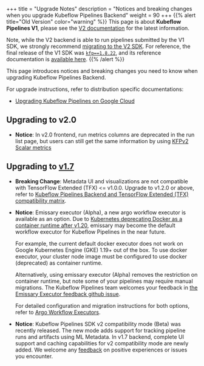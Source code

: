 +++
title = "Upgrade Notes"
description = "Notices and breaking changes when you upgrade Kubeflow Pipelines Backend"
weight = 90
+++
{{% alert title="Old Version" color="warning" %}}
This page is about __Kubeflow Pipelines V1__, please see the [V2 documentation](/docs/components/pipelines) for the latest information.

Note, while the V2 backend is able to run pipelines submitted by the V1 SDK, we strongly recommend [migrating to the V2 SDK](/docs/components/pipelines/user-guides/migration).
For reference, the final release of the V1 SDK was [`kfp==1.8.22`](https://pypi.org/project/kfp/1.8.22/), and its reference documentation is [available here](https://kubeflow-pipelines.readthedocs.io/en/1.8.22/).
{{% /alert %}}

This page introduces notices and breaking changes you need to know when upgrading Kubeflow Pipelines Backend.

For upgrade instructions, refer to distribution specific documentations:

* [Upgrading Kubeflow Pipelines on Google Cloud](/docs/distributions/gke/pipelines/upgrade/)

## Upgrading to v2.0

* **Notice**: In v2.0 frontend, run metrics columns are deprecated in the run list page, but users can still get the same information by using [KFPv2 Scalar metrics](/docs/components/pipelines/legacy-v1/sdk/output-viewer/#scalar-metrics)

## Upgrading to [v1.7]

[v1.7]: https://github.com/kubeflow/pipelines/releases/tag/1.7.0

* **Breaking Change**: Metadata UI and visualizations are not compatible with TensorFlow Extended (TFX) <= v1.0.0. Upgrade to v1.2.0 or above, refer to [Kubeflow Pipelines Backend and TensorFlow Extended (TFX) compatibility matrix](/docs/components/pipelines/legacy-v1/installation/compatibility-matrix/).

* **Notice**: Emissary executor (Alpha), a new argo workflow executor is available as an option. Due to [Kubernetes deprecating Docker as a container runtime after v1.20](https://kubernetes.io/blog/2020/12/02/dont-panic-kubernetes-and-docker/), emissary may become the default workflow executor for Kubeflow Pipelines in the near future.

    For example, the current default docker executor does not work on Google Kubernetes Engine (GKE) 1.19+ out of the box. To use docker executor, your cluster node image must be configured to use docker (deprecated) as container runtime.

    Alternatively, using emissary executor (Alpha) removes the restriction on container runtime, but note some of your pipelines may require manual migrations. The Kubeflow Pipelines team welcomes your feedback in [the Emissary Executor feedback github issue](https://github.com/kubeflow/pipelines/issues/6249).

    For detailed configuration and migration instructions for both options, refer to [Argo Workflow Executors](/docs/components/pipelines/legacy-v1/installation/choose-executor/).

* **Notice**: Kubeflow Pipelines SDK v2 compatibility mode (Beta) was recently released. The new mode adds support for tracking pipeline runs and artifacts using ML Metadata. In v1.7 backend, complete UI support and caching capabilities for v2 compatibility mode are newly added. We welcome any [feedback](https://github.com/kubeflow/pipelines/issues/6451) on positive experiences or issues you encounter.
